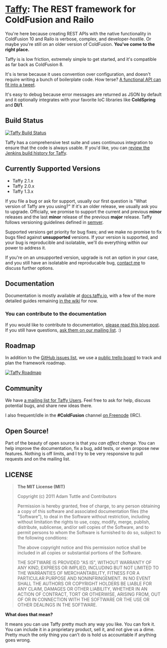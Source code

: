 # [Taffy](http://taffy.io): The REST framework for ColdFusion and Railo

You're here because creating REST APIs with the native functionality in ColdFusion 10 and Railo is verbose, complex, and developer-hostile.
Or maybe you're still on an older version of ColdFusion. **You've come to the right place.**

Taffy is is low friction, extremely simple to get started, and it's compatible as far back as ColdFusion 8.

It's is terse because it uses convention over configuration, and doesn't require writing a bunch of boilerplate code. How terse? [A functional API can fit into a tweet](https://twitter.com/cf_taffy/statuses/327415972581486592).

It's easy to debug because error messages are returned as JSON by default and it optionally integrates with your favorite IoC libraries like **ColdSpring** and **DI/1**.

## Build Status

[![Taffy Build Status](http://fusiongrokker.com:8080/job/Taffy/badge/icon)](http://fusiongrokker.com:8080/job/Taffy/)

Taffy has a comprehensive test suite and uses continuous integration to ensure that the code is always usable. If you'd like, you can [review the Jenkins build history for Taffy](http://fusiongrokker.com:8080/job/Taffy/).

## Currently Supported Versions

* Taffy 2.1.x
* Taffy 2.0.x
* Taffy 1.3.x

If you file a bug or ask for support, usually our first question is "What version of Taffy are you using?" If it's an older release, we usually ask you to upgrade. Officially, we promise to support the current and previous **minor** releases and the last **minor** release of the previous **major** release. Taffy follows versioning guidelines defined in [semver](http://semver.org/).

Supported versions get priority for bug fixes; and we make no promise to fix bugs filed against **unsupported** versions. If your version is supported, and your bug is reproducible and isolatable, we'll do everything within our power to address it.

If you're on an unsupported version, upgrade is not an option in your case, and you still have an isolatable and reproducable bug, [contact me](http://fusiongrokker.com/page/contact-me) to discuss further options.

## Documentation

Documentation is mostly available at [docs.taffy.io](http://docs.taffy.io), with a few of the more detailed guides remaining [in the wiki][3] for now.

### You can contribute to the documentation

If you would like to contribute to documentation, [please read this blog post][2]. If you still have questions, [ask them on our mailing list][1]. :)

## Roadmap

In addition to the [GitHub issues list](https://github.com/atuttle/Taffy/issues), we use a [public trello board](https://trello.com/b/Nz5nyqZg/) to track and plan the framework roadmap.

[![Taffy Roadmap](https://trello.com/b/Nz5nyqZg.png)](https://trello.com/b/Nz5nyqZg/)

## Community

We have [a mailing list for Taffy Users][1]. Feel free to ask for help, discuss potential bugs, and share new ideas there.

I also frequent/idle in the **#ColdFusion** channel [on Freenode](https://kiwiirc.com/client/irc.freenode.net/) (IRC).

## Open Source!

Part of the beauty of open source is that _you can affect change_. You can help improve the documentation, fix a bug, add tests, or even propose new features. Nothing is off limits, and I try to be very responsive to pull requests and on the mailing list.

## LICENSE

>**The MIT License (MIT)**
>
>Copyright (c) 2011 Adam Tuttle and Contributors
>
>Permission is hereby granted, free of charge, to any person obtaining a copy of this software and associated documentation files (the "Software"), to deal in the Software without restriction, including without limitation the rights to use, copy, modify, merge, publish, distribute, sublicense, and/or sell copies of the Software, and to permit persons to whom the Software is furnished to do so, subject to the following conditions:
>
>The above copyright notice and this permission notice shall be included in all copies or substantial portions of the Software.
>
>THE SOFTWARE IS PROVIDED "AS IS", WITHOUT WARRANTY OF ANY KIND, EXPRESS OR IMPLIED, INCLUDING BUT NOT LIMITED TO THE WARRANTIES OF MERCHANTABILITY, FITNESS FOR A PARTICULAR PURPOSE AND NONINFRINGEMENT. IN NO EVENT SHALL THE AUTHORS OR COPYRIGHT HOLDERS BE LIABLE FOR ANY CLAIM, DAMAGES OR OTHER LIABILITY, WHETHER IN AN ACTION OF CONTRACT, TORT OR OTHERWISE, ARISING FROM, OUT OF OR IN CONNECTION WITH THE SOFTWARE OR THE USE OR OTHER DEALINGS IN THE SOFTWARE.

**What does that mean?**

It means you can use Taffy pretty much any way you like. You can fork it. You can include it in a proprietary product, sell it, and not give us a dime. Pretty much the only thing you can't do is hold us accountable if anything goes wrong.

[1]:https://groups.google.com/forum/#!forum/taffy-users
[2]:http://fusiongrokker.com/post/how-you-can-contribute-to-taffy-documentation
[3]:http://atuttle.github.com/Taffy/documentation.html
